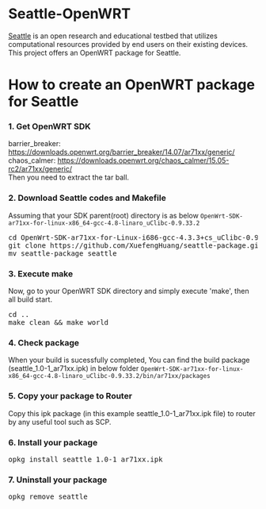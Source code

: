 # Seattle-OpenWRT

[Seattle](https://seattle.poly.edu/html/) is an
open research and educational testbed that utilizes computational
resources provided by end users on their existing devices.
This project offers an OpenWRT package for Seattle.

# How to create an OpenWRT package for Seattle
### 1. Get OpenWRT SDK
barrier_breaker: https://downloads.openwrt.org/barrier_breaker/14.07/ar71xx/generic/ <br />
chaos_calmer: https://downloads.openwrt.org/chaos_calmer/15.05-rc2/ar71xx/generic/ <br />
Then you need to extract the tar ball.

### 2. Download Seattle codes and Makefile
Assuming that your SDK parent(root) directory is as below
`OpenWrt-SDK-ar71xx-for-linux-x86_64-gcc-4.8-linaro_uClibc-0.9.33.2`

<pre>
cd OpenWrt-SDK-ar71xx-for-Linux-i686-gcc-4.3.3+cs_uClibc-0.9.30.1/package
git clone https://github.com/XuefengHuang/seattle-package.git
mv seattle-package seattle
</pre>

### 3. Execute make
Now, go to your OpenWRT SDK directory and simply execute 'make', then all build start.

<pre>
cd ..
make clean && make world
</pre>

### 4. Check package
When your build is sucessfully completed, You can find the build package (seattle_1.0-1_ar71xx.ipk) in below folder
`OpenWrt-SDK-ar71xx-for-linux-x86_64-gcc-4.8-linaro_uClibc-0.9.33.2/bin/ar71xx/packages`

### 5. Copy your package to Router
Copy this ipk package (in this example seattle_1.0-1_ar71xx.ipk file) to router by any useful tool such as SCP.

### 6. Install your package
<pre>
opkg install seattle_1.0-1_ar71xx.ipk
</pre>

### 7. Uninstall your package
<pre>
opkg remove seattle
</pre>
